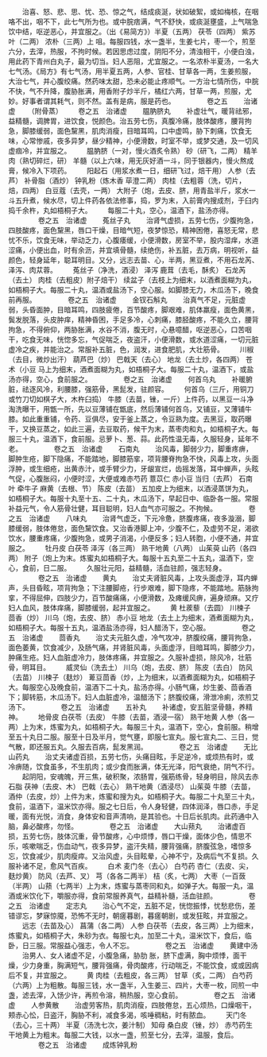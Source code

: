 <!-- { "loadSidebar": true } -->
　　治喜、怒、悲、思、忧、恐、惊之气，结成痰涎，状如破絮，或如梅核，在咽咯不出，咽不下，此七气所为也。或中脘痞满，气不舒快，或痰涎壅盛，上气喘急饮中结，呕逆恶心，并宜服之。（出《易简方》）半夏（五两） 茯苓（四两） 紫苏叶（二两） 浓朴（三两）上 咀。每服四钱，水一盏半，生姜七片，枣一个，煎至六分，去滓，热服，不拘时候。若因思虑过度，阴阳不分，清浊相干，小便白浊，用此药下青州白丸子，最为切当。妇人恶阻，尤宜服之。一名浓朴半夏汤，一名大七气汤。《局方》有七气汤，用半夏五两，人参、官桂、甘草各一两，生姜煎服，大治七气，并心腹绞痛。然药味太甜，恐未必能止疼顺气。一方治七情所伤，中脘不快，气不升降，腹胁胀满，用香附子炒半斤，橘红六两，甘草一两，煎服，尤妙。好事者谓其耗气，则不然。盖有是病，服是药也。
　　
　　卷之五
　　治诸虚
　　（附骨蒸）
　　卷之五　治诸虚
　　腽肭脐丸
　　补虚壮气，暖背祛邪，益精髓，调脾胃，进饮食，悦颜色。治五劳七伤，真腹冷痛，肢体酸疼，腰背拘急，脚膝缓弱，面色黧黑，肌肉消瘦，目暗耳鸣，口中虚鸣，胁下刺痛，饮食无味，心常惨戚，夜多异梦，昼少精神，小便滑数，时室不举，或梦交通，及一切风虚痼冷，并宜服之。
　　腽肭脐（一对，慢火酒炙令熟） 砂（研飞，二两） 精羊肉（熟切碎烂，研） 羊髓（以上六味，用无灰好酒一斗，同于银器内，慢火熬成膏，候冷入下项药。
　　阳起石（用浆水煮一日，细研飞过，焙干用） 人参（去芦） 补骨脂（酒炒） 钟乳粉（炼木香 荜澄二两） 肉桂（去粗蓉（洗，切片，焙，四两） 白豆蔻（去壳，一两） 大附子（炮，去皮、脐，用青盐半斤，浆水一斗五升煮，候水尽，切上件药各依法修事，捣，罗为末，入前膏内搜成剂，于臼内捣千余杵，丸如梧桐子大。
　　每服二十丸，空心，温酒下，盐汤亦得。
　　
　　卷之五　治诸虚
　　菟丝子丸
　　治肾气虚损，五劳七伤，少腹拘急，四肢酸疼，面色黧黑，唇口干燥，目暗气短，夜梦惊恐，精神困倦，喜怒无常，悲忧不乐，饮食无味，举动乏力，心腹痿缓，小便滑数，房室不举，股内湿痒，水道涩痛，小便出血，时有余沥，并宜填骨髓，续绝伤，补五脏，去万病，明视听，益颜色，轻身延年，聪耳明目。又分，远志去苗、心，半两，黑豆煮，不用石龙芮、泽泻、肉苁蓉。
　　菟丝子（净洗，酒浸） 泽泻 鹿茸（去毛，酥炙） 石龙芮（去土） 肉桂（去粗皮）附子焙干） 续盆子（去枝上为细末，以酒煮面糊为丸，如梧桐子大。每服二十丸，温酒或盐汤下，空心服。如脚膝无力，木瓜汤下，晚食前再服。
　　
　　卷之五　治诸虚
　　金钗石斛丸
　　治真气不足，元脏虚弱，头昏面肿，目暗耳鸣，四肢疲倦，百节酸疼，脚艰难，肌体羸瘦，面色黄黑，鬓发脱落，头皮肿痒，精神昏困，手足多冷，心刺痛，膝胫酸疼，不能久立，腰背拘急，不得俯仰，两胁胀满，水谷不消，腹无时，心悬噫醋，呕逆恶心，口苦咽干，吃食无味，恍惚多忘，气促喘乏，夜盗汗，小便滑数，或水道涩痛，一切元脏虚冷之疾，并能治之。常服补五脏，色，润发，进食肥肌，大壮筋骨。
　　川椒（去目，微炒出汗） 葫芦巴（炒） 巴戟天（去心） 地龙（去土炒，各四两） 苍术（小豆 马上为细末，酒煮面糊为丸，如梧桐子大。每服二十丸，温酒下，或盐汤亦得，空心，食前服之。
　　
　　卷之五　治诸虚
　　何首乌丸
　　补暖腑脏，祛逐风冷，利腰膝，强筋骨，黑髭发，驻颜容。
　　何首乌（三斤，用铜刀或竹刀切如棋子大，木杵臼捣） 牛膝（去苗，锉，一斤）上件药，以黑豆一斗净淘洗曝干，用甑一所，先以豆薄铺在甑底，然后薄铺何首乌，又铺豆，又薄铺牛膝。如此重重铺，令药、豆俱尽，安于釜上蒸之，令豆熟为度。去黑豆，取药曝干，又换豆蒸之，如此三遍，去豆取药，候干为末，蒸枣肉和丸，如梧桐子大。每服三十丸，温酒下，食前服。忌萝卜、葱、蒜。此药性温无毒，久服轻身，延年不老。
　　
　　卷之五　治诸虚
　　石南丸
　　治风毒，脚弱少力，脚重疼痹，脚肿生疮，脚下隐痛，不能踏地，脚膝筋挛，项背腰脊拘急不快，风毒上攻，头面浮肿，或生细疮，出黄赤汁，或手臂少力，牙龈宣烂，齿摇发落，耳中蝉声，头眩气促，心腹胀闷，小便时涩，大便或难赤芍药 薏苡仁 赤小豆 当归（去芦） 石南叶 牵牛子 麻黄（去根、节） 陈皮（去苗） 五加皮上为细末，以酒浸蒸饼为丸，如梧桐子大。每服十丸至十五、二十丸，木瓜汤下，早起日中、临卧各一服。常服补益元气，令人筋骨壮健，耳目聪明，妇人血气亦可服之。不拘候。
　　
　　卷之五　治诸虚
　　八味丸
　　治肾气虚乏，下元冷惫，脐腹疼痛，夜多漩溺，脚膝缓弱，肢体倦怠，面色黧饮食。又治香港脚上冲，少腹不仁，及虚劳不足，渴欲饮水，腰重疼痛，少腹拘急，或男子消渴，小便反多；妇人转胞，小便不通，并宜服之。
　　牡丹皮 白茯苓 泽泻（各三两） 熟干地黄（八两） 山茱萸 山药（各四两） 附子（炮上为末。炼蜜丸如梧桐子大。每服十五丸至二十五丸，温酒下，空心，食前，日二服。
　　久服壮元阳，益精髓，活血驻颜，强志轻身。
　　
　　卷之五　治诸虚
　　黄丸
　　治丈夫肾脏风毒，上攻头面虚浮，耳内蝉声，头目昏眩，项背拘急；下注腰脚疮，行步艰难，脚下隐疼，不能踏地。筋脉拘挛，不得屈伸，四肢少力，百节酸痛痛，小便滑数，及瘫缓风痹，遍身顽麻。又疗妇人血风，肢体痒痛，脚膝缓弱，起并宜服之。
　　黄 杜蒺藜（去圆） 川楝子 茴香（炒） 川乌（炮，去皮、脐） 赤小豆 地龙（去土上为细末，酒煮面糊为丸，如梧桐子大。每服十五丸，温酒盐汤亦得，妇人醋汤下，空心服。
　　
　　卷之五　治诸虚
　　茴香丸
　　治丈夫元脏久虚，冷气攻冲，脐腹绞痛，腰背拘急，面色萎黄，饮食减少，及肠气痛，并肾脏风毒，头面虚浮，目暗耳鸣，脚膝少力，肿痛生疮。妇人血脏虚冷力，肢体疼痛，并宜服之。久服补虚损，除风冷，壮筋骨，明耳目。
　　威灵仙（洗去土） 川乌（炮，去皮、脐） 陈皮（去白） 防风（去苗） 川楝子（麸炒） 萆豆茴香（炒，上为细末，以酒煮面糊为丸，如梧桐子大。每服空心及晚食前，温酒下二十丸，盐汤亦得。小肠气痛，炒生姜、茴香酒下；脚转筋，木瓜汤下。妇人血脏虚冷，温醋汤下；脐腹绞痛，滑泄冷痢，浓煎艾汤下。
　　
　　卷之五　治诸虚
　　五补丸
　　补诸虚，安五脏坚骨髓，养精神。
　　地骨皮 白茯苓（去皮） 牛膝（去苗，酒浸一宿） 熟干地黄 人参（各一两）上为末，炼蜜为丸，如梧桐子大。每服三十丸，温酒下，空心，食前服。稍增至五十丸日二服。服至十日及半月，觉气壅，即服七宣丸。服七宣丸二、三日，觉气散，即还服五丸。久服去百病，髭发黑润。
　　
　　卷之五　治诸虚
　　无比山药丸
　　治丈夫诸虚百损，五劳七伤，头痛目眩，手足逆冷，或烦热有时，或冷痹随，饮食虽多，不生肌肉；或少食而胀满，体无光泽，阳气衰绝，阴气不行。
　　起阴阳，安魂魄，开三焦，破积聚，浓肠胃，强筋练骨，轻身明目，除风去赤石脂 茯神（去皮、木） 巴戟（去心） 熟干地黄（酒浸尽） 山茱萸 牛膝（去苗，酒仲（去皮，炒）上件为末，炼蜜和搜为丸，如梧桐子大。每服二十丸至三十丸，食前，温酒下，温米饮亦得。服之七日后，令人身轻健，四体润泽，唇口赤，手足暖，面有光悦，消食，身体安和音声清响，是其验也。十日后长肌肉。此药通中入脑，鼻必酸疼，勿怪。
　　
　　卷之五　治诸虚
　　大山蓣丸
　　治诸虚百损，五劳七伤，肢体沉重，骨节酸疼，心中烦悸，唇口干燥，面体少色，情思不乐，咳嗽喘乏，伤血动气，夜多异梦，盗汗失精，腰背强痛，脐腹弦急，嗜惊多忘，饮食减少，肌肉瘦瘁。又治风虚，头目眩晕，心神不宁，及病后气不复损。久服补诸不足，愈风气百疾。
　　白术 麦门冬（去心） 白芍药 杏仁（去皮、尖，麸炒黄） 防风（去芦、叉） 芎（各各二两半） 桔（炙，七两） 大枣（一百蔹（半两） 山蓣（七两半）上为末，炼蜜与蒸枣同和丸，如弹子大。每服一丸，温酒或米饮化下，嚼服亦得，食前常服养真气，益精补髓，活血驻颜。
　　
　　卷之五　治诸虚
　　定志丸
　　治心气不定，五脏不足，恍惚振悸，忧愁悲伤，差错谬忘，梦寐惊魇，恐怖不无时，朝瘥暮剧，暮瘥朝剧，或发狂眩，并宜服之。
　　远志（去苗及心） 菖蒲（各二两） 人参 白茯苓（去皮，各三两）上为细末，炼蜜丸，如梧桐子大，朱砂为衣。每服七丸，加至二十丸，温米饮下，食后，临卧，日三服。常服益心强志，令人不忘。
　　
　　卷之五　治诸虚
　　黄建中汤
　　治男人、女人诸虚不足，小腹急痛，胁肋 胀，脐下虚满，胸中烦悸，面干燥，少力身重，胸满短气，腰背强痛，骨肉酸疼，行动喘乏，不能饮食，或或因病后不复，并宜服之。
　　黄 肉桂（去粗皮，各三两） 甘草（炙，二两） 白芍药（六两）上为粗散。每服三钱，水一盏半，入生姜三、四片，大枣一枚，同煎一中盏，滤去滓，入饧少许，再煎令溶，稍热服，空心食前。
　　
　　卷之五　治诸虚
　　人参黄散
　　治虚劳客热，肌肉消瘦，四肢倦怠，五心烦热，口燥咽干，颊赤心忪，日盗汗，胸胁不利，减食多渴，咳唾稠粘，时有脓血。
　　天门冬（去心，三十两） 半夏（汤洗七次，姜汁制） 知母 桑白皮（锉，炒） 赤芍药生干地黄上为粗末。每服二大钱，以水一盏，煎至七分，去滓，温服，食后。
　　
　　卷之五　治诸虚
　　成炼钟乳粉
